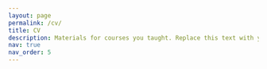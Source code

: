```yaml
---
layout: page
permalink: /cv/
title: CV
description: Materials for courses you taught. Replace this text with your description.
nav: true
nav_order: 5
---
```


<object data="/assets/pdf/Rhodes_CV.pdf" width="1000" height="1000" type='application/pdf'></object>
